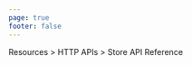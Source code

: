 ```yaml
---
page: true
footer: false
---
```


<script>

import('https://unpkg.com/@stoplight/elements-dev-portal/web-components.min.js')

</script>

<div class="">

<div class="p-3 bg-#f5f7f9 text-sm border-b-1px border-b-#ddd sticky top-80px z-10">
    <div class="max-w-1376px mx-auto">
        Resources > HTTP APIs > Store API Reference
    </div>
</div>

<link rel="stylesheet" href="https://unpkg.com/@stoplight/elements-dev-portal/styles.min.css">

<script setup>
import {onMounted} from 'vue'

onMounted(() => {
  import('@stoplight/elements-dev-portal/web-components.min.js')
})

</script>

<ClientOnly>
  <elements-stoplight-project
  projectId="cHJqOjEwNjA0NQ"
  router="hash"
  collapseTableOfContents="true"
  hideMocking="true"
  hideTryIt="true"> </elements-stoplight-project>
</ClientOnly>

</div>

<style>
    
</style>
